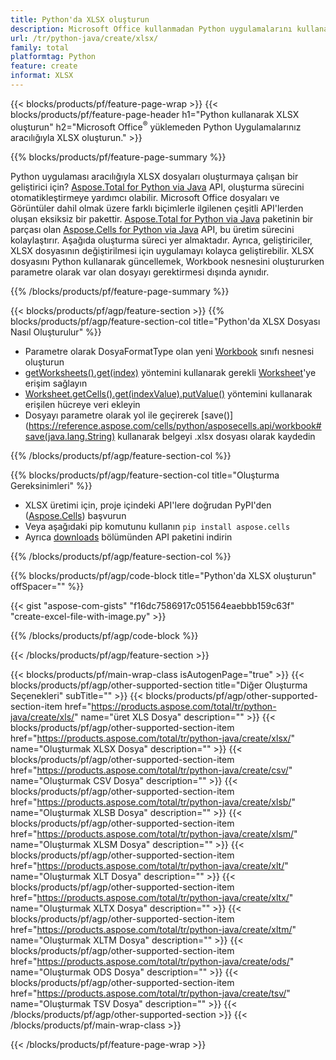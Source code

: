 ```yaml
---
title: Python'da XLSX oluşturun
description: Microsoft Office kullanmadan Python uygulamalarını kullanarak XLSX dosyası oluşturun. 
url: /tr/python-java/create/xlsx/
family: total
platformtag: Python
feature: create
informat: XLSX
---
```

{{< blocks/products/pf/feature-page-wrap >}}
{{< blocks/products/pf/feature-page-header h1="Python kullanarak XLSX oluşturun" h2="Microsoft Office<sup>&reg;</sup> yüklemeden Python Uygulamalarınız aracılığıyla XLSX oluşturun." >}}

{{% blocks/products/pf/feature-page-summary %}}

Python uygulaması aracılığıyla XLSX dosyaları oluşturmaya çalışan bir geliştirici için? [Aspose.Total for Python via Java](https://products.aspose.com/total/python-java/) API, oluşturma sürecini otomatikleştirmeye yardımcı olabilir. Microsoft Office dosyaları ve Görüntüler dahil olmak üzere farklı biçimlerle ilgilenen çeşitli API'lerden oluşan eksiksiz bir pakettir. [Aspose.Total for Python via Java](https://products.aspose.com/total/python-java/) paketinin bir parçası olan [Aspose.Cells for Python via Java](https://products.aspose.com/cells/python-java/) API, bu üretim sürecini kolaylaştırır. Aşağıda oluşturma süreci yer almaktadır. Ayrıca, geliştiriciler, XLSX dosyasının değiştirilmesi için uygulamayı kolayca geliştirebilir. XLSX dosyasını Python kullanarak güncellemek, Workbook nesnesini oluştururken parametre olarak var olan dosyayı gerektirmesi dışında aynıdır.

{{% /blocks/products/pf/feature-page-summary %}}

{{< blocks/products/pf/agp/feature-section >}}
{{% blocks/products/pf/agp/feature-section-col title="Python'da XLSX Dosyası Nasıl Oluşturulur" %}}

- Parametre olarak DosyaFormatType olan yeni [Workbook](https://reference.aspose.com/cells/python/asposecells.api/Workbook) sınıfı nesnesi oluşturun
- [getWorksheets().get(index)](https://reference.aspose.com/cells/python/asposecells.api/workbook#Worksheets) yöntemini kullanarak gerekli [Worksheet](https://reference.aspose.com/cells/python/asposecells.api/Worksheet)'ye erişim sağlayın
- [Worksheet.getCells().get(indexValue).putValue()](https://reference.aspose.com/cells/python/asposecells.api/worksheet#Cells) yöntemini kullanarak erişilen hücreye veri ekleyin
- Dosyayı parametre olarak yol ile geçirerek [save()](https://reference.aspose.com/cells/python/asposecells.api/workbook#save(java.lang.String) kullanarak belgeyi .xlsx dosyası olarak kaydedin

{{% /blocks/products/pf/agp/feature-section-col %}}

{{% blocks/products/pf/agp/feature-section-col title="Oluşturma Gereksinimleri" %}}

- XLSX üretimi için, proje içindeki API'lere doğrudan PyPI'den ([Aspose.Cells](https://pypi.org/project/aspose-cells/)) başvurun
- Veya aşağıdaki pip komutunu kullanın ```pip install aspose.cells``` 
- Ayrıca [downloads](https://downloads.aspose.com/cells/python-java) bölümünden API paketini indirin 

{{% /blocks/products/pf/agp/feature-section-col %}}

{{% blocks/products/pf/agp/code-block title="Python'da XLSX oluşturun" offSpacer="" %}}

{{< gist "aspose-com-gists" "f16dc7586917c051564eaebbb159c63f" "create-excel-file-with-image.py" >}}

{{% /blocks/products/pf/agp/code-block %}}

{{< /blocks/products/pf/agp/feature-section >}}

{{< blocks/products/pf/main-wrap-class isAutogenPage="true" >}}
{{< blocks/products/pf/agp/other-supported-section title="Diğer Oluşturma Seçenekleri" subTitle="" >}}
{{< blocks/products/pf/agp/other-supported-section-item href="https://products.aspose.com/total/tr/python-java/create/xls/" name="üret XLS Dosya" description="" >}}
{{< blocks/products/pf/agp/other-supported-section-item href="https://products.aspose.com/total/tr/python-java/create/xlsx/" name="Oluşturmak XLSX Dosya" description="" >}}
{{< blocks/products/pf/agp/other-supported-section-item href="https://products.aspose.com/total/tr/python-java/create/csv/" name="Oluşturmak CSV Dosya" description="" >}}
{{< blocks/products/pf/agp/other-supported-section-item href="https://products.aspose.com/total/tr/python-java/create/xlsb/" name="Oluşturmak XLSB Dosya" description="" >}}
{{< blocks/products/pf/agp/other-supported-section-item href="https://products.aspose.com/total/tr/python-java/create/xlsm/" name="Oluşturmak XLSM Dosya" description="" >}}
{{< blocks/products/pf/agp/other-supported-section-item href="https://products.aspose.com/total/tr/python-java/create/xlt/" name="Oluşturmak XLT Dosya" description="" >}}
{{< blocks/products/pf/agp/other-supported-section-item href="https://products.aspose.com/total/tr/python-java/create/xltx/" name="Oluşturmak XLTX Dosya" description="" >}}
{{< blocks/products/pf/agp/other-supported-section-item href="https://products.aspose.com/total/tr/python-java/create/xltm/" name="Oluşturmak XLTM Dosya" description="" >}}
{{< blocks/products/pf/agp/other-supported-section-item href="https://products.aspose.com/total/tr/python-java/create/ods/" name="Oluşturmak ODS Dosya" description="" >}}
{{< blocks/products/pf/agp/other-supported-section-item href="https://products.aspose.com/total/tr/python-java/create/tsv/" name="Oluşturmak TSV Dosya" description="" >}}
{{< /blocks/products/pf/agp/other-supported-section >}}
{{< /blocks/products/pf/main-wrap-class >}}

{{< /blocks/products/pf/feature-page-wrap >}}